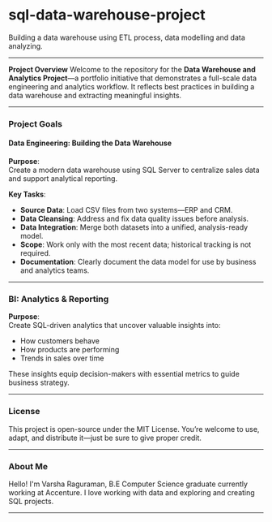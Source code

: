 # sql-data-warehouse-project
Building a data warehouse using ETL process, data modelling and data analyzing.

---

**Project Overview**
Welcome to the repository for the **Data Warehouse and Analytics Project**—a portfolio initiative that demonstrates a full-scale data engineering and analytics workflow. It reflects best practices in building a data warehouse and extracting meaningful insights.

---

### **Project Goals**

#### **Data Engineering: Building the Data Warehouse**
**Purpose**:  
Create a modern data warehouse using SQL Server to centralize sales data and support analytical reporting.

**Key Tasks**:
- **Source Data**: Load CSV files from two systems—ERP and CRM.
- **Data Cleansing**: Address and fix data quality issues before analysis.
- **Data Integration**: Merge both datasets into a unified, analysis-ready model.
- **Scope**: Work only with the most recent data; historical tracking is not required.
- **Documentation**: Clearly document the data model for use by business and analytics teams.

---

### **BI: Analytics & Reporting**

**Purpose**:  
Create SQL-driven analytics that uncover valuable insights into:
- How customers behave  
- How products are performing  
- Trends in sales over time  

These insights equip decision-makers with essential metrics to guide business strategy.

---

### **License**
This project is open-source under the MIT License. You’re welcome to use, adapt, and distribute it—just be sure to give proper credit.

---

### **About Me**
Hello! I'm Varsha Raguraman, B.E Computer Science graduate currently working at Accenture. I love working with data and exploring and creating SQL projects.

---



